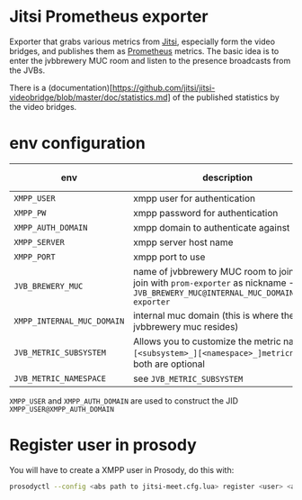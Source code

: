 # Jitsi Prometheus exporter
Exporter that grabs various metrics from [Jitsi](https://jitsi.org), especially form the video bridges, and publishes them as [Prometheus](https://prometheus.io) metrics.
The basic idea is to enter the jvbbrewery MUC room and listen to the presence broadcasts from the JVBs.

There is a (documentation)[https://github.com/jitsi/jitsi-videobridge/blob/master/doc/statistics.md] of the published statistics by the video bridges.

# env configuration
env | description | default value
--- | --- | ---
`XMPP_USER` | xmpp user for authentication |
`XMPP_PW` | xmpp password for authentication |
`XMPP_AUTH_DOMAIN` | xmpp domain to authenticate against |
`XMPP_SERVER` | xmpp server host name | 
`XMPP_PORT` | xmpp port to use | `5222`
`JVB_BREWERY_MUC` | name of jvbbrewery MUC room to join; it will join with `prom-exporter` as nickname -> `JVB_BREWERY_MUC@INTERNAL_MUC_DOMAIN/prom-exporter` | jvbbrewery
`XMPP_INTERNAL_MUC_DOMAIN` | internal muc domain (this is where the jvbbrewery muc resides) | 
`JVB_METRIC_SUBSYSTEM` | Allows you to customize the metric names: `[<subsystem>_][<namespace>_]metricname`; both are optional |
`JVB_METRIC_NAMESPACE` | see `JVB_METRIC_SUBSYSTEM` | 

`XMPP_USER` and `XMPP_AUTH_DOMAIN` are used to construct the JID `XMPP_USER@XMPP_AUTH_DOMAIN`

# Register user in prosody
You will have to create a XMPP user in Prosody, do this with:
```bash
prosodyctl --config <abs path to jitsi-meet.cfg.lua> register <user> <auth-domain> <password>
```

